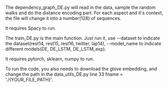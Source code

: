 The dependency_graph_DE.py will read in the data, sample the random walks and  do the distance encoding part. For each aspect and it's context, the file will change it into a number(128) of sequences.

It requires Spacy to run.

The train_DE.py is the main function. Just run it, use --dataset to indicate the dataset(rest14, rest15, rest16, twitter, lap14), --model_name to indicate different models(DE, DE_LSTM, DE_LSTM_exp).

It requires pytorch, sklearn, numpy to run.

To run the code, you also needs to download the glove embedding, and change the path in the data_utils_DE.py line 33 fname = './{YOUR_FILE_PATH}'.


